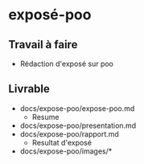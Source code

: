 # exposé-poo

## Travail à faire

- Rédaction d'exposé sur poo

## Livrable


- docs/expose-poo/expose-poo.md
  - Resume
- docs/expose-poo/presentation.md
- docs/expose-poo/rapport.md
  - Resultat d'exposé 
- docs/expose-poo/images/*
